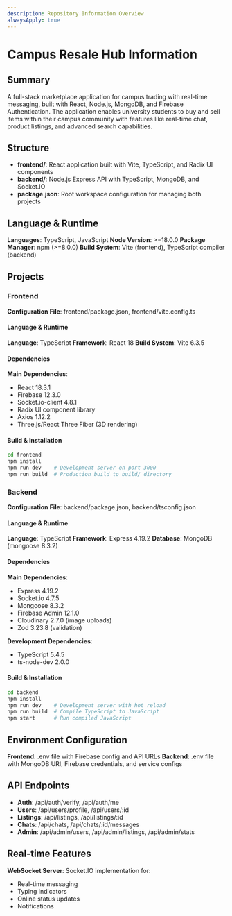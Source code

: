 ```yaml
---
description: Repository Information Overview
alwaysApply: true
---
```


# Campus Resale Hub Information

## Summary
A full-stack marketplace application for campus trading with real-time messaging, built with React, Node.js, MongoDB, and Firebase Authentication. The application enables university students to buy and sell items within their campus community with features like real-time chat, product listings, and advanced search capabilities.

## Structure
- **frontend/**: React application built with Vite, TypeScript, and Radix UI components
- **backend/**: Node.js Express API with TypeScript, MongoDB, and Socket.IO
- **package.json**: Root workspace configuration for managing both projects

## Language & Runtime
**Languages**: TypeScript, JavaScript
**Node Version**: >=18.0.0
**Package Manager**: npm (>=8.0.0)
**Build System**: Vite (frontend), TypeScript compiler (backend)

## Projects

### Frontend
**Configuration File**: frontend/package.json, frontend/vite.config.ts

#### Language & Runtime
**Language**: TypeScript
**Framework**: React 18
**Build System**: Vite 6.3.5

#### Dependencies
**Main Dependencies**:
- React 18.3.1
- Firebase 12.3.0
- Socket.io-client 4.8.1
- Radix UI component library
- Axios 1.12.2
- Three.js/React Three Fiber (3D rendering)

#### Build & Installation
```bash
cd frontend
npm install
npm run dev    # Development server on port 3000
npm run build  # Production build to build/ directory
```

### Backend
**Configuration File**: backend/package.json, backend/tsconfig.json

#### Language & Runtime
**Language**: TypeScript
**Framework**: Express 4.19.2
**Database**: MongoDB (mongoose 8.3.2)

#### Dependencies
**Main Dependencies**:
- Express 4.19.2
- Socket.io 4.7.5
- Mongoose 8.3.2
- Firebase Admin 12.1.0
- Cloudinary 2.7.0 (image uploads)
- Zod 3.23.8 (validation)

**Development Dependencies**:
- TypeScript 5.4.5
- ts-node-dev 2.0.0

#### Build & Installation
```bash
cd backend
npm install
npm run dev    # Development server with hot reload
npm run build  # Compile TypeScript to JavaScript
npm start      # Run compiled JavaScript
```

## Environment Configuration
**Frontend**: .env file with Firebase config and API URLs
**Backend**: .env file with MongoDB URI, Firebase credentials, and service configs

## API Endpoints
- **Auth**: /api/auth/verify, /api/auth/me
- **Users**: /api/users/profile, /api/users/:id
- **Listings**: /api/listings, /api/listings/:id
- **Chats**: /api/chats, /api/chats/:id/messages
- **Admin**: /api/admin/users, /api/admin/listings, /api/admin/stats

## Real-time Features
**WebSocket Server**: Socket.IO implementation for:
- Real-time messaging
- Typing indicators
- Online status updates
- Notifications